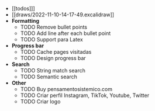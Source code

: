- [[todos]]]
- [[draws/2022-11-10-14-17-49.excalidraw]]
- **Formatting**
	- TODO Remove bullet points
	- TODO Add line after each bullet point
	- TODO Support para Latex
- **Progress bar**
	- TODO Cache pages visitadas
	- TODO Design progress bar
- **Search**
	- TODO String match search
	- TODO Semantic search
- **Other**
	- TODO Buy pensamentosistemico.com
	- TODO Criar perfil Instagram, TikTok, Youtube, Twitter
	- TODO Criar logo